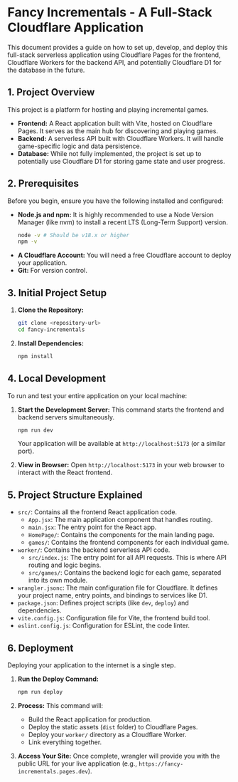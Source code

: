 # **Fancy Incrementals - A Full-Stack Cloudflare Application**

This document provides a guide on how to set up, develop, and deploy this full-stack serverless application using Cloudflare Pages for the frontend, Cloudflare Workers for the backend API, and potentially Cloudflare D1 for the database in the future.

## **1\. Project Overview**

This project is a platform for hosting and playing incremental games.

*   **Frontend:** A React application built with Vite, hosted on Cloudflare Pages. It serves as the main hub for discovering and playing games.
*   **Backend:** A serverless API built with Cloudflare Workers. It will handle game-specific logic and data persistence.
*   **Database:** While not fully implemented, the project is set up to potentially use Cloudflare D1 for storing game state and user progress.

## **2\. Prerequisites**

Before you begin, ensure you have the following installed and configured:

*   **Node.js and npm:** It is highly recommended to use a Node Version Manager (like nvm) to install a recent LTS (Long-Term Support) version.
    ```bash
    node -v # Should be v18.x or higher
    npm -v
    ```
*   **A Cloudflare Account:** You will need a free Cloudflare account to deploy your application.
*   **Git:** For version control.

## **3\. Initial Project Setup**

1.  **Clone the Repository:**
    ```bash
    git clone <repository-url>
    cd fancy-incrementals
    ```
2.  **Install Dependencies:**
    ```bash
    npm install
    ```

## **4\. Local Development**

To run and test your entire application on your local machine:

1.  **Start the Development Server:** This command starts the frontend and backend servers simultaneously.
    ```bash
    npm run dev
    ```
    Your application will be available at `http://localhost:5173` (or a similar port).

2.  **View in Browser:** Open `http://localhost:5173` in your web browser to interact with the React frontend.

## **5\. Project Structure Explained**

*   `src/`: Contains all the frontend React application code.
    *   `App.jsx`: The main application component that handles routing.
    *   `main.jsx`: The entry point for the React app.
    *   `HomePage/`: Contains the components for the main landing page.
    *   `games/`: Contains the frontend components for each individual game.
*   `worker/`: Contains the backend serverless API code.
    *   `src/index.js`: The entry point for all API requests. This is where API routing and logic begins.
    *   `src/games/`: Contains the backend logic for each game, separated into its own module.
*   `wrangler.jsonc`: The main configuration file for Cloudflare. It defines your project name, entry points, and bindings to services like D1.
*   `package.json`: Defines project scripts (like `dev`, `deploy`) and dependencies.
*   `vite.config.js`: Configuration file for Vite, the frontend build tool.
*   `eslint.config.js`: Configuration for ESLint, the code linter.

## **6\. Deployment**

Deploying your application to the internet is a single step.

1.  **Run the Deploy Command:**
    ```bash
    npm run deploy
    ```

2.  **Process:** This command will:
    *   Build the React application for production.
    *   Deploy the static assets (`dist` folder) to Cloudflare Pages.
    *   Deploy your `worker/` directory as a Cloudflare Worker.
    *   Link everything together.

3.  **Access Your Site:** Once complete, wrangler will provide you with the public URL for your live application (e.g., `https://fancy-incrementals.pages.dev`).

